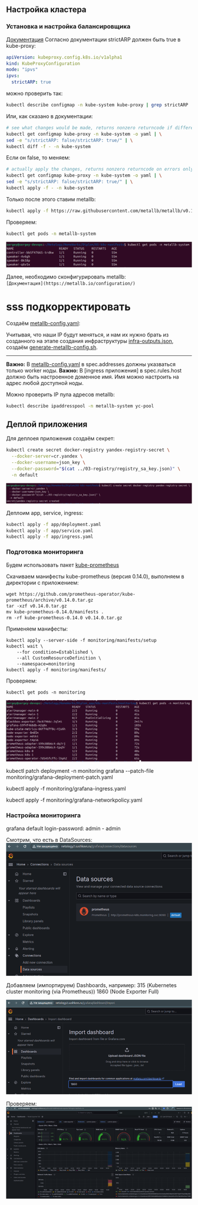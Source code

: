 ## Настройка кластера
### Установка и настройка балансировщика
[Документация](https://metallb.io/installation/)
Согласно документации strictARP должен быть true в kube-proxy:
```yaml
apiVersion: kubeproxy.config.k8s.io/v1alpha1
kind: KubeProxyConfiguration
mode: "ipvs"
ipvs:
  strictARP: true
```
 можно проверить так:
```bash
kubectl describe configmap -n kube-system kube-proxy | grep strictARP
```
Или, как сказано в документации:


```bash
# see what changes would be made, returns nonzero returncode if different
kubectl get configmap kube-proxy -n kube-system -o yaml | \
sed -e "s/strictARP: false/strictARP: true/" | \
kubectl diff -f - -n kube-system
```

Если он false, то меняем:
```bash
# actually apply the changes, returns nonzero returncode on errors only
kubectl get configmap kube-proxy -n kube-system -o yaml | \
sed -e "s/strictARP: false/strictARP: true/" | \
kubectl apply -f - -n kube-system
```

Только после этого ставим metallb:
```bash
kubectl apply -f https://raw.githubusercontent.com/metallb/metallb/v0.14.9/config/manifests/metallb-native.yaml
```

Проверяем:
```bash
kubectl get pods -n metallb-system
```
![metallb](images/image12.png)

Далее, необходимо сконфигурировать metallb:  
`[Документация](https://metallb.io/configuration/)`

# sss подкорректировать
Создаём [metallb-config.yaml](05-k8s-manifests/metallb/metallb-config.yaml):

Учитывая, что наши IP будут меняться, и нам их нужно брать из созданного на этапе создания инфраструктуры [infra-outputs.json](infra-outputs.json), создаём [generate-metallb-config.sh](05-k8s-manifests/generate-metallb-config.sh).

---
**Важно:** В [metallb-config.yaml](05-k8s-manifests/metallb/metallb-config.yaml) в spec.addresses должны указваться только worker ноды.
**Важно:** В [ingress приложения] в spec.rules.host должно быть настроенное доменное имя. Имя можно настроить на адрес любой доступной ноды.

Можно проверить IP пула адресов metallb:
```bash
kubectl describe ipaddresspool -n metallb-system yc-pool
```


## Деплой приложения
Для деплоея приложения создаём секрет:
```bash
kubectl create secret docker-registry yandex-registry-secret \
  --docker-server=cr.yandex \
  --docker-username=json_key \
  --docker-password="$(cat ../03-registry/registry_sa_key.json)" \
  -n default
```
![create secret](images/image14.png)

Деплоим app, service, ingress:
```bash
kubectl apply -f app/deployment.yaml
kubectl apply -f app/service.yaml
kubectl apply -f app/ingress.yaml

```

### Подготовка мониторинга
Будем использовать пакет [kube-prometheus](https://github.com/prometheus-operator/kube-prometheus)

Скачиваем манифесты kube-prometheus (версия 0.14.0), выполняем в директории с приложением:
```
wget https://github.com/prometheus-operator/kube-prometheus/archive/v0.14.0.tar.gz
tar -xzf v0.14.0.tar.gz
mv kube-prometheus-0.14.0/manifests .
rm -rf kube-prometheus-0.14.0 v0.14.0.tar.gz
```

Применяем манифесты:  
```
kubectl apply --server-side -f monitoring/manifests/setup
kubectl wait \
	--for condition=Established \
	--all CustomResourceDefinition \
	--namespace=monitoring
kubectl apply -f monitoring/manifests/
```

Проверяем:
```
kubectl get pods -n monitoring
```
![monitoring pods](images/image10.png)

kubectl patch deployment -n monitoring grafana --patch-file monitoring/grafana-deployment-patch.yaml

kubectl apply -f monitoring/grafana-ingress.yaml

kubectl apply -f monitoring/grafana-networkpolicy.yaml

### Настройка мониторинга
grafana default login-password: admin - admin

Смотрим, что есть в DataSources:
![DataSource](images/image21.png)

Добавляем (импортируем) Dashboards, например:
315 (Kubernetes cluster monitoring (via Prometheus))
1860 (Node Exporter Full)

![Import Dashboard](images/image22.png)

Проверяем:  
![Dashboards](images/image23.png)

